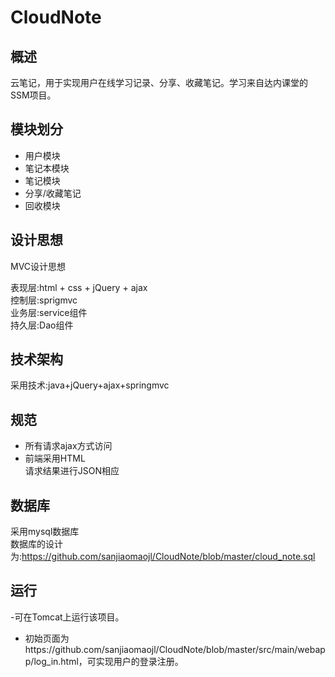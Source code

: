 # CloudNote
## 概述
云笔记，用于实现用户在线学习记录、分享、收藏笔记。学习来自达内课堂的SSM项目。
## 模块划分
- 用户模块 <br>
- 笔记本模块 <br>
- 笔记模块 <br>
- 分享/收藏笔记 <br>
- 回收模块 <br>
## 设计思想 <br>
MVC设计思想 <br>

表现层:html + css + jQuery + ajax <br>
控制层:sprigmvc <br>
业务层:service组件 <br>
持久层:Dao组件 <br>
## 技术架构
采用技术:java+jQuery+ajax+springmvc <br>
## 规范
- 所有请求ajax方式访问 <br>
- 前端采用HTML <br>
请求结果进行JSON相应 <br>
## 数据库
采用mysql数据库 <br>
数据库的设计为:https://github.com/sanjiaomaojl/CloudNote/blob/master/cloud_note.sql <br>
## 运行
-可在Tomcat上运行该项目。
- 初始页面为https://github.com/sanjiaomaojl/CloudNote/blob/master/src/main/webapp/log_in.html，可实现用户的登录注册。
